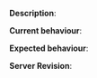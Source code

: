 [//]: # (Enclose links to things related to the bug using http://wowhead.com or any other TBC database.)
[//]: # (Write your tickets according to the format:)
[//]: # ([Quest][Azuremyst Isle] Red Snapper - Very Tasty!)
[//]: # ([NPC] Magistrix Erona)
[//]: # ([Spell][Mage] Fireball)
[//]: # ([Npc][Drop] Ghostclaw Lynx)
[//]: # ([Web] Armory doesnt work)

**Description**: 

**Current behaviour**:

**Expected behaviour**: 

**Server Revision**: 
